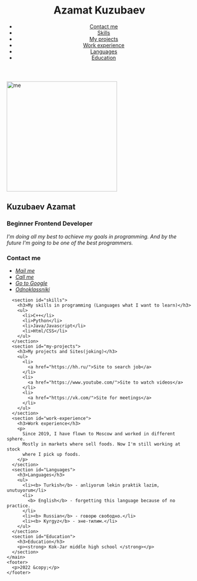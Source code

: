 <!DOCTYPE html>
<html lang="en">
  <head>
    <meta charset="UTF-8" />
    <meta http-equiv="X-UA-Compatible" content="IE=edge" />
    <meta name="viewport" content="width=device-width, initial-scale=1.0" />
    <title>Resume</title>
  </head>
  <body>
    <header>
      <h1>Azamat Kuzubaev</h1>
      <nav>
        <ul>
          <li>
            <a href="#contact-me">Contact me</a>
          </li>
          <li>
            <a href="#skills">Skills</a>
          </li>
          <li>
            <a href="#my-projects">My projects</a>
          </li>
          <li><a href="#work-experience">Work experience</a></li>
          <li><a href="#Languages">Languages</a></li>
          <li><a href="#Education">Education</a></li>
        </ul>
      </nav>
    </header>
    <main>
      <img src="me.jpg" alt="me" width="300" />
      <h2>Kuzubaev Azamat</h2>
      <h3>Beginner Frontend Developer</h3>
      <em>
        I'm doing all my best to achieve my goals in programming. And by the
        future I'm going to be one of the best programmers.
      </em>
      <section id="contact-me">
        <h3>Contact me</h3>
        <address>
          <ul>
            <li>
              <a href="mailto:dancer.tektonik.ak@gmail.com" target="_blank"
                >Mail me</a
              >
            </li>
            <li>
              <a href="tel:+79522619358">Call me</a>
            </li>
            <li>
              <a href="https://www.google.com/" target="_blank">Go to Google</a>
            </li>
            <li>
              <a href="https://ok.ru/">Odnoklassniki</a>
            </li>
          </ul>
        </address>
      </section>

      <section id="skills">
        <h3>My skills in programming (Languages what I want to learn)</h3>
        <ul>
          <li>C++</li>
          <li>Python</li>
          <li>Java/Javascript</li>
          <li>Html/CSS</li>
        </ul>
      </section>
      <section id="my-projects">
        <h3>My projects and Sites(joking)</h3>
        <ul>
          <li>
            <a href="https://hh.ru/">Site to search job</a>
          </li>
          <li>
            <a href="https://www.youtube.com/">Site to watch videos</a>
          </li>
          <li>
            <a href="https://vk.com/">Site for meetings</a>
          </li>
        </ul>
      </section>
      <section id="work-experience">
        <h3>Work experience</h3>
        <p>
          Since 2019, I have flown to Moscow and worked in different sphere.
          Mostly in markets where sell foods. Now I'm still working at stock
          where I pick up foods.
        </p>
      </section>
      <section id="Languages">
        <h3>Languages</h3>
        <ul>
          <li><b> Turkish</b> - anliyorum lekin praktik lazim, unutuyorum</li>
          <li>
            <b> English</b> - forgetting this language because of no practice.
          </li>
          <li><b> Russian</b> - говорю свободно.</li>
          <li><b> Kyrgyz</b> - эне-тилим.</li>
        </ul>
      </section>
      <section id="Education">
        <h3>Education</h3>
        <p><strong> Kok-Jar middle high school </strong></p>
      </section>
    </main>
    <footer>
      <p>2022 &copy;</p>
    </footer>
  </body>
</html>
